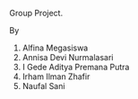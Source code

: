 Group Project.

By
1. Alfina Megasiswa
2. Annisa Devi Nurmalasari
3. I Gede Aditya Premana Putra
4. Irham Ilman Zhafir
5. Naufal Sani


